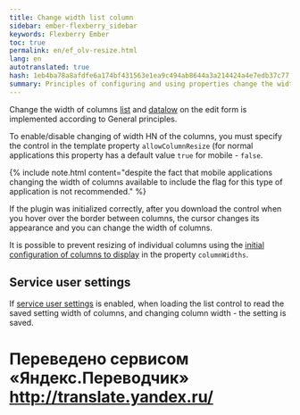 ```yaml
--- 
title: Change width list column 
sidebar: ember-flexberry_sidebar 
keywords: Flexberry Ember 
toc: true 
permalink: en/ef_olv-resize.html 
lang: en 
autotranslated: true 
hash: 1eb4ba78a8afdfe6a174bf431563e1ea9c494ab8644a3a214424a4e7edb37c77 
summary: Principles of configuring and using properties change the width of the columns in the lists of items and their detailov 
--- 
```


Change the width of columns [list](ef_object-list-view.html) and [datalow](ef_groupedit.html) on the edit form is implemented according to General principles. 

To enable/disable changing of width HN of the columns, you must specify the control in the template property `allowColumnResize` (for normal applications this property has a default value `true` for mobile - `false`. 

{% include note.html content="despite the fact that mobile applications changing the width of columns available to include the flag for this type of application is not recommended." %} 

If the plugin was initialized correctly, after you download the control when you hover over the border between columns, the cursor changes its appearance and you can change the width of columns. 

It is possible to prevent resizing of individual columns using the [initial configuration of columns to display](ef_model-user-settings-service.html) in the property `columnWidths`. 

## Service user settings 

If [service user settings](ef_model-user-settings-service.html) is enabled, when loading the list control to read the saved setting width of columns, and changing column width - the setting is saved. 



 # Переведено сервисом «Яндекс.Переводчик» http://translate.yandex.ru/